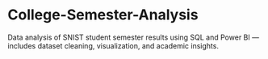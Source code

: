 # College-Semester-Analysis
Data analysis of SNIST student semester results using SQL and Power BI — includes dataset cleaning, visualization, and academic insights.
